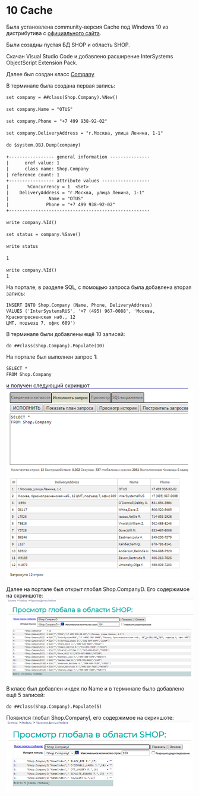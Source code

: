 # 10 Cache

Была установлена community-версия Cache под Windows 10 из дистрибутива с [официального сайта](https://download.intersystems.com/download/download.csp).

Были созадны пустая БД SHOP и область SHOP.

Скачан Visual Studio Code и добавлено расширение InterSystems ObjectScript Extension Pack.

Далее был создан класс [Company](https://github.com/unfilled/otus_nosql/blob/master/10_cache/Company.cls)

В терминале была создана первая запись:
```
set company = ##class(Shop.Company).%New()

set company.Name = "OTUS"

set company.Phone = "+7 499 938-92-02"

set company.DeliveryAddress = "г.Москва, улица Ленина, 1-1"

do $system.OBJ.Dump(company)

+----------------- general information ---------------
|      oref value: 1
|      class name: Shop.Company
| reference count: 1
+----------------- attribute values ------------------
|       %Concurrency = 1  <Set>
|    DeliveryAddress = "г.Москва, улица Ленина, 1-1"
|               Name = "OTUS"
|              Phone = "+7 499 938-92-02"
+-----------------------------------------------------

write company.%Id()

set status = company.%Save()

write status

1

write company.%Id()
1
```

На портале, в разделе SQL, с помощью запроса была добавлена вторая запись:

```
INSERT INTO Shop.Company (Name, Phone, DeliveryAddress)
VALUES ('InterSystemsRUS', '+7 (495) 967-0088', 'Москва, Краснопресненская наб., 12
ЦМТ, подъезд 7, офис 609')
``` 

В терминале были добавлены ещё 10 записей:

```
do ##class(Shop.Company).Populate(10)
```

На портале был выполнен запрос 1:
```
SELECT *
FROM Shop.Company
```
и получен следующий скриншот
![скриншот](https://github.com/unfilled/otus_nosql/blob/master/10_cache/screenshots/1_select.png)

Далее на портале был открыт глобал Shop.CompanyD. Его содержимое на скриншоте:
![скриншот2](https://github.com/unfilled/otus_nosql/blob/master/10_cache/screenshots/2_globals.png)

В класс был добавлен индек по Name и в терминале было добавлено ещё 5 записей:
```
do ##class(Shop.Company).Populate(5)
```
Появился глобал Shop.CompanyI, его содержимое на скриншоте:
![скриншот3](https://github.com/unfilled/otus_nosql/blob/master/10_cache/screenshots/3_gloabls_I.png)